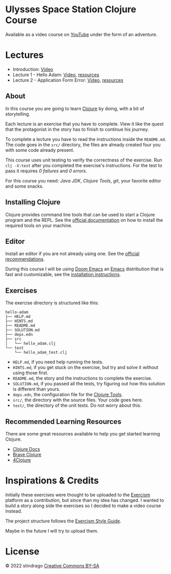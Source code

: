 # Ulysses Space Station Clojure Course

Available as a video course on [YouTube][stindrago-youtube] under the form of an adventure.

# Lectures

- Introduction: [Video][lecture-introduction]
- Lecture 1 - Hello Adam: [Video][lecture-1-video], [resources][lecture-1-resources]
- Lecture 2 - Application Form Error: [Video][lecture-2-video], [resources][lecture-2-resources]

## About

In this course you are going to learn [Clojure][clojure-site] by doing, with a bit of storytelling.

Each lecture is an exercise that you have to complete. View it like the quest that the protagonist in the story has to finish to continue his journey.

To complete a lecture you have to read the instructions inside the `README.md`. The code goes in the `src/` directory, the files are already created four you with some code already present.

This course uses unit testing to verify the correctness of the exercise. Run `clj -X:test` after you completed the exercise's instructions. For the test to pass it requires _0 failures_ and _0 errors_.

For this course you need: _Java JDK_, _Clojure Tools_, _git_, your favorite editor and some snacks.

## Installing Clojure

Clojure provides command line tools that can be used to start a Clojure program and the REPL. See the [official documentation][install-clojure] on how to install the required tools on your machine.

## Editor

Install an editor if you are not already using one. See the [official recommendations][clojure-tools].

During this course I will be using [Doom Emacs][doom-emacs] an [Emacs][emacs] distribution that is fast and customizable, see the [installation instructions][doom-emacs-getting-started].

## Exercises

The exercise directory is structured like this:

```
hello-adam
├── HELP.md
├── HINTS.md
├── README.md
├── SOLUTION.md
├── deps.edn
├── src
│   └── hello_adam.clj
└── test
    └── hello_adam_test.clj
```

- `HELP.md`, if you need help running the tests.
- `HINTS.md`, if you get stuck on the exercise, but try and solve it without using those first.
- `README.md`, the story and the instructions to complete the exercise.
- `SOLUTION.md`, if you passed all the tests, try figuring out how this solution is different than yours.
- `deps.edn`, the configuration file for the [Clojure Tools][clojure-deps-and-cli].
- `src/`, the directory with the source files. Your code goes here.
- `test/`, the directory of the unit tests. Do not worry about this.

## Recommended Learning Resources

There are some great resources available to help you get started learning Clojure.

- [Clojure Docs](https://clojuredocs.org/)
- [Brave Clojure](http://www.braveclojure.com/)
- [4Clojure](https://4clojure.oxal.org/)

# Inspirations & Credits

Initially these exercises were thought to be uploaded to the [Exercism][exercism-site] platform as a contribution, but since than my idea has changed. I wanted to build a story along side the exercises so I decided to make a video course instead.

The project structure follows the [Exercism Style Guide][exercism-style-guide].

Maybe in the future I will try to upload them.

# License

© 2022 stindrago [Creative Commons BY-SA][cc-by-sa]

[lecture-introduction]: #
[lecture-1-resources]: hello-adam/
[lecture-1-video]: #
[lecture-2-resources]: application-form-error/
[lecture-2-video]: #
[stindrago-youtube]: https://www.youtube.com/channel/UCAEekFrLX504AZaXeqmE9Wg
[clojure-site]: https://clojure.org
[install-clojure]: https://clojure.org/guides/install_clojure
[clojure-tools]: https://clojure.org/community/tools
[doom-emacs]: https://github.com/doomemacs/doomemacs
[emacs]: https://www.gnu.org/software/emacs/
[doom-emacs-getting-started]: https://github.com/doomemacs/doomemacs/blob/master/docs/getting_started.org#install
[clojure-deps-and-cli]: https://clojure.org/guides/deps_and_cli
[cc-by-sa]: https://creativecommons.org/licenses/by-sa/4.0/
[exercism-site]: https://exercism.org/
[exercism-style-guide]: https://exercism.org/docs/building/tracks/concept-exercises
